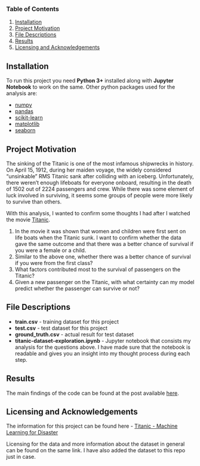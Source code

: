 
### Table of Contents

1. [Installation](#installation)
2. [Project Motivation](#motivation)
3. [File Descriptions](#files)
4. [Results](#results)
5. [Licensing and Acknowledgements](#licensing)

## Installation <a name="installation"></a>
To run this project you need **Python 3+** installed along with **Jupyter Notebook** to work on the same.
Other python packages used for the analysis are:
* [numpy](https://numpy.org/)
* [pandas](https://pandas.pydata.org/)
* [scikit-learn](https://scikit-learn.org/)
* [matplotlib](https://matplotlib.org/)
* [seaborn](https://seaborn.pydata.org/)

## Project Motivation<a name="motivation"></a>
The sinking of the Titanic is one of the most infamous shipwrecks in history.
On April 15, 1912, during her maiden voyage, the widely considered “unsinkable” RMS Titanic sank after colliding with an iceberg. Unfortunately, there weren’t enough lifeboats for everyone onboard, resulting in the death of 1502 out of 2224 passengers and crew.
While there was some element of luck involved in surviving, it seems some groups of people were more likely to survive than others.


With this analysis, I wanted to confirm some thoughts I had after I watched the movie [Titanic](https://en.wikipedia.org/wiki/Titanic_(1997_film)).
1. In the movie it was shown that women and children were first sent on life boats when the Titanic sunk. I want to confirm whether the data gave the same outcome and that there was a better chance of survival if you were a female or a child.
2. Similar to the above one, whether there was a better chance of survival if you were from the first class?
3. What factors contributed most to the survival of passengers on the Titanic?
4. Given a new passenger on the Titanic, with what certainty can my model predict whether the passenger can survive or not?

## File Descriptions <a name="files"></a>
* **train.csv** - training dataset for this project
* **test.csv** - test dataset for this project
* **ground_truth.csv** - actual result for test dataset
* **titanic-dataset-exploration.ipynb** - Jupyter notebook that consists my analysis for the questions above. I have made sure that the notebook is readable and gives you an insight into my thought process during each step. 

## Results<a name="results"></a>

The main findings of the code can be found at the post available [here](https://www.priyankapalshetkar.com/post/would-you-have-survived-the-titanic-mishap).

## Licensing and Acknowledgements<a name="licensing"></a>
The information for this project can be found here - [Titanic - Machine Learning for Disaster](https://www.kaggle.com/c/titanic)

Licensing for the data and more information about the dataset in general can be found on the same link. I have also added the dataset to this repo just in case.
